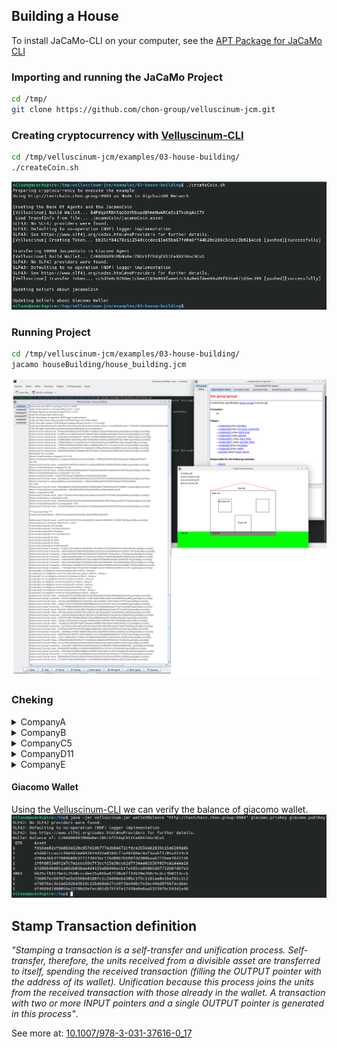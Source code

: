 ## Building a House
To install JaCaMo-CLI on your computer, see the [APT Package for JaCaMo CLI](https://github.com/chon-group/dpkg-jacamo)

### Importing and running the JaCaMo Project
```sh
cd /tmp/
git clone https://github.com/chon-group/velluscinum-jcm.git
```

### Creating cryptocurrency with [Velluscinum-CLI](https://github.com/chon-group/velluscinum)
```sh
cd /tmp/velluscinum-jcm/examples/03-house-building/
./createCoin.sh 
```
![](.img/createCoin.png)

### Running Project

```sh
cd /tmp/velluscinum-jcm/examples/03-house-building/
jacamo houseBuilding/house_building.jcm
```
![](.img/executing.png)

### Cheking

<details>
<summary> CompanyA </summary>

- Wallet Address: C6AmXTHPHQuqHTYMKj6KWujY1SFFQzhQKxS7JVz3x8qV
- Winner of: Plumbing

<details>
<summary> Plumbing </summary>

#### Auction and execution of the plumbing service:

<details>
<summary> 1 - Giacomo deploys an NFT such as promise or agreement that represents the auction contract for the _Plumbing_ build step. </summary>

![](.img/companyA/Plumbing/01-auctionContract.png)

</details>
<details>
<summary> 2 - After the bids, giacomo transfers the NFT to winner. </summary>

![](.img/companyA/Plumbing/02-winnerannounced.png)

</details>
<details>
<summary> 3 - After the construction, giacomo tranfers some units of the criptocurrency to company wallet. </summary>

![](.img/companyA/Plumbing/04-servicePayment.png)

</details>
<details>
<summary> 4 - The company stamps the transaction. </summary>


![](.img/companyA/Plumbing/05-winnerStampPayment.png)

</details>
<details>
<summary> 5 - Finally, the company return the NFT like a payment voucher. </summary>

![](.img/companyA/Plumbing/06-paymentVoucher.png)

</details>
</details>

Using the [Velluscinum-CLI](https://github.com/chon-group/velluscinum/releases/download/24.2.9/velluscinum.jar) we can verify the balance of companyA wallet.
![](.img/companyA/balance.png)

</details>

<details>
<summary> CompanyB </summary>

- Wallet Address: 36TyDUVnomqV4zQPCkhGAM8cnxBeZ8s3FREu3MAv2bF5
- Winner of: SitePreparation

<details>
<summary> SitePreparation </summary>

#### Auction and execution of the site preparation service:

<details>
<summary> 1 - Giacomo deploys an NFT such as promise or agreement that represents the auction contract for the SitePreparation build step. </summary>

![](.img/companyB/sitePreparation/01-auctionContract.png)

</details>
<details>
<summary> 2 - After the bids, giacomo transfers the NFT to winner. </summary>

![](.img/companyB/sitePreparation/02-winnerannounced.png)

</details>
<details>
<summary> 3 - After the construction, giacomo tranfers some units of the criptocurrency to company wallet. </summary>

![](.img/companyB/sitePreparation/04-servicePayment.png)

</details>
<details>
<summary> 4 - The company stamps the transaction. </summary>


![](.img/companyB/sitePreparation/05-winnerStampPayment.png)

</details>
<details>
<summary> 5 - Finally, the company return the NFT like a payment voucher. </summary>

![](.img/companyB/sitePreparation/06-paymentVoucher.png)

</details>
</details>

Using the [Velluscinum-CLI](https://github.com/chon-group/velluscinum/releases/download/24.2.9/velluscinum.jar) we can verify the balance of companyB wallet.
![](.img/companyB/balance.png)

</details>

<details>
<summary> CompanyC5 </summary>

- Wallet Address: BPNfCJCQj756FXm2JhmnkispsvQV1X2NbpouPhfFswTV
- Winner of: Painting and ElectricalSystem

<details>
<summary> Painting </summary>

#### Auction and execution of the painting service:

<details>
<summary> 1 - Giacomo deploys an NFT such as promise or agreement that represents the auction contract for the Painting build step. </summary>

![](.img/companyC5/Painting/01-auctionContract.png)

</details>
<details>
<summary> 2 - After the bids, giacomo transfers the NFT to winner. </summary>

![](.img/companyC5/Painting/02-winnerannounced.png)

</details>
<details>
<summary> 3 - After the construction, giacomo tranfers some units of the criptocurrency to company wallet. </summary>

![](.img/companyC5/Painting/04-servicePayment.png)

</details>
<details>
<summary> 4 - The company stamps the transaction. </summary>


![](.img/companyC5/Painting/05-winnerStampPayment.png)

</details>
<details>
<summary> 5 - Finally, the company return the NFT like a payment voucher. </summary>

![](.img/companyC5/Painting/06-paymentVoucher.png)

</details>
</details>

<details>
<summary> ElectricalSystem </summary>

#### Auction and execution of the electrical system service:

<details>
<summary> 1 - Giacomo deploys an NFT such as promise or agreement that represents the auction contract for the ElectricalSystem build step. </summary>

![](.img/companyC5/ElectricalSystem/01-auctionContract.png)

</details>
<details>
<summary> 2 - After the bids, giacomo transfers the NFT to winner. </summary>

![](.img/companyC5/ElectricalSystem/02-winnerannounced.png)

</details>
<details>
<summary> 3 - After the construction, giacomo tranfers some units of the criptocurrency to company wallet. </summary>

![](.img/companyC5/ElectricalSystem/04-servicePayment.png)

</details>
<details>
<summary> 4 - The company stamps the transaction. </summary>


![](.img/companyC5/ElectricalSystem/05-winnerStampPayment.png)

</details>
<details>
<summary> 5 - Finally, the company return the NFT like a payment voucher. </summary>

![](.img/companyC5/ElectricalSystem/06-paymentVoucher.png)

</details>
</details>

Using the [Velluscinum-CLI](https://github.com/chon-group/velluscinum/releases/download/24.2.9/velluscinum.jar) we can verify the balance of companyC5 wallets.
![](.img/companyC5/balance.png)

</details>

<details>
<summary> CompanyD11 </summary>

- Wallet Address: F48faixerSXWxsq5ATDiCBPGPAiH9yHmTfvD2VCxDMw3
- Winner of: WindowsDoors

<details>
<summary> WindowsDoors </summary>

#### Auction and execution of the windows and doors service:

<details>
<summary> 1 - Giacomo deploys an NFT such as promise or agreement that represents the auction contract for the WindowsDoors build step. </summary>

![](.img/companyD11/WindowsDoors/01-auctionContract.png)

</details>
<details>
<summary> 2 - After the bids, giacomo transfers the NFT to winner. </summary>

![](.img/companyD11/WindowsDoors/02-winnerannounced.png)

</details>
<details>
<summary> 3 - After the construction, giacomo tranfers some units of the criptocurrency to company wallet. </summary>

![](.img/companyD11/WindowsDoors/04-servicePayment.png)

</details>
<details>
<summary> 4 - The company stamps the transaction. </summary>


![](.img/companyD11/WindowsDoors/05-winnerStampPayment.png)

</details>
<details>
<summary> 5 - Finally, the company return the NFT like a payment voucher. </summary>

![](.img/companyD11/WindowsDoors/06-paymentVoucher.png)

</details>
</details>

Using the [Velluscinum-CLI](https://github.com/chon-group/velluscinum/releases/download/24.2.9/velluscinum.jar) we can verify the balance of companyD11 wallet.
![](.img/companyD11/balance.png)

</details>


<details>
<summary> CompanyE </summary>

- Wallet Address: 3BGz5JPnyFWbTVieP9uM43HtPEnxLH5Wmhq9eNr3aCXb
- Winner of: Floors, Roof, and Walls

<details>
<summary> Floors </summary>

#### Auction and execution of the floors service:

<details>
<summary> 1 - Giacomo deploys an NFT such as promise or agreement that represents the auction contract for the Floors build step. </summary>

![](.img/companyE/Floors/01-auctionContract.png)

</details>
<details>
<summary> 2 - After the bids, giacomo transfers the NFT to winner. </summary>

![](.img/companyE/Floors/02-winnerannounced.png)

</details>
<details>
<summary> 3 - After the construction, giacomo tranfers some units of the criptocurrency to company wallet. </summary>

![](.img/companyE/Floors/04-servicePayment.png)

</details>
<details>
<summary> 4 - The company stamps the transaction. </summary>


![](.img/companyE/Floors/05-winnerStampPayment.png)

</details>
<details>
<summary> 5 - Finally, the company return the NFT like a payment voucher. </summary>

![](.img/companyE/Floors/06-paymentVoucher.png)

</details>
</details>

<details>
<summary> Roof </summary>

#### Auction and execution of the painting service:

<details>
<summary> 1 - Giacomo deploys an NFT such as promise or agreement that represents the auction contract for the Roof build step. </summary>

![](.img/companyE/Roof/01-auctionContract.png)

</details>
<details>
<summary> 2 - After the bids, giacomo transfers the NFT to winner. </summary>

![](.img/companyE/Roof/02-winnerannounced.png)

</details>
<details>
<summary> 3 - After the construction, giacomo tranfers some units of the criptocurrency to company wallet. </summary>

![](.img/companyE/Roof/04-servicePayment.png)

</details>
<details>
<summary> 4 - The company stamps the transaction. </summary>


![](.img/companyE/Roof/05-winnerStampPayment.png)

</details>
<details>
<summary> 5 - Finally, the company return the NFT like a payment voucher. </summary>

![](.img/companyE/Roof/06-paymentVoucher.png)

</details>
</details>

<details>
<summary> Walls </summary>

#### Auction and execution of the painting service:

<details>
<summary> 1 - Giacomo deploys an NFT such as promise or agreement that represents the auction contract for the Walls build step. </summary>

![](.img/companyE/Walls/01-auctionContract.png)

</details>
<details>
<summary> 2 - After the bids, giacomo transfers the NFT to winner. </summary>

![](.img/companyE/Walls/02-winnerannounced.png)

</details>
<details>
<summary> 3 - After the construction, giacomo tranfers some units of the criptocurrency to company wallet. </summary>

![](.img/companyE/Walls/04-servicePayment.png)

</details>
<details>
<summary> 4 - The company stamps the transaction. </summary>


![](.img/companyE/Walls/05-winnerStampPayment.png)

</details>
<details>
<summary> 5 - Finally, the company return the NFT like a payment voucher. </summary>

![](.img/companyE/Walls/06-paymentVoucher.png)

</details>
</details>


Using the [Velluscinum-CLI](https://github.com/chon-group/velluscinum/releases/download/24.2.9/velluscinum.jar) we can verify the balance of companyE wallet.
![](.img/companyE/balance.png)

</details>

#### Giacomo Wallet
Using the [Velluscinum-CLI](https://github.com/chon-group/velluscinum/releases/download/24.2.9/velluscinum.jar) we can verify the balance of giacomo wallet.
![](.img/balance.png)

## Stamp Transaction definition
_"Stamping a transaction is a self-transfer and unification process. Self-transfer, therefore, the units received from a divisible asset are transferred to itself, spending the received transaction (filling the OUTPUT pointer with the address of its wallet). Unification because this process joins the units from the received transaction with those already in the wallet. A transaction with two or more INPUT pointers and a single OUTPUT pointer is generated in this process"_. 

See more at: [10.1007/978-3-031-37616-0_17](https://www.researchgate.net/publication/372282299_Velluscinum_A_Middleware_for_Using_Digital_Assets_in_Multi-agent_Systems)